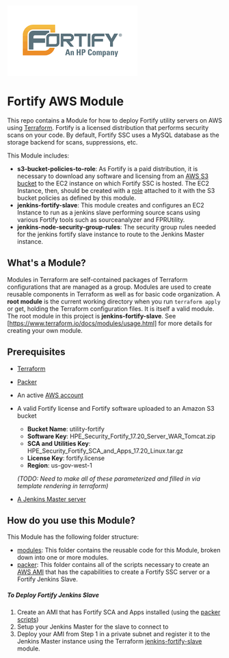 ![Fortify Logo](https://github.com/department-of-veterans-affairs/ascent-fortify-ami/blob/doc-revamp/fortify-logo.png)
# Fortify AWS Module

This repo contains a Module for how to deploy Fortify utility servers on AWS using [Terraform](https://www.terraform.io/). Fortify is a licensed distribution that performs security scans on your code. By default, Fortify SSC uses a MySQL database as the storage backend for scans, suppressions, etc.

This Module includes:
- **s3-bucket-policies-to-role**: As Fortify is a paid distribution, it is necessary to download any software and licensing from an [AWS S3 bucket](https://docs.aws.amazon.com/AmazonS3/latest/user-guide/create-configure-bucket.html) to the EC2 instance on which Fortify SSC is hosted. The EC2 Instance, then, should be created with a [role](https://docs.aws.amazon.com/IAM/latest/UserGuide/id_roles_create_for-service.html) attached to it with the S3 bucket policies as defined by this module.
- **jenkins-fortify-slave**: This module creates and configures an EC2 Instance to run as a jenkins slave performing source scans using various Fortify tools such as sourceanalyzer and FPRUtility.
- **jenkins-node-security-group-rules**: The security group rules needed for the jenkins fortify slave instance to route to the Jenkins Master instance.

## What's a Module?
Modules in Terraform are self-contained packages of Terraform configurations that are managed as a group. Modules are used to create reusable components in Terraform as well as for basic code organization. A **root module** is the current working directory when you run `terraform apply` or get, holding the Terraform configuration files. It is itself a valid module. The root module in this project is **jenkins-fortify-slave**. See [https://www.terraform.io/docs/modules/usage.html] for more details for creating your own module.

## Prerequisites
- [Terraform](https://www.terraform.io/intro/getting-started/install.html)
- [Packer](https://www.packer.io/docs/install/index.html)
- An active [AWS account](https://aws.amazon.com/premiumsupport/knowledge-center/create-and-activate-aws-account/)
- A valid Fortify license and Fortify software uploaded to an Amazon S3 bucket
  * **Bucket Name**: utility-fortify
  * **Software Key**: HPE_Security_Fortify_17.20_Server_WAR_Tomcat.zip
  * **SCA and Utilities Key**: HPE_Security_Fortify_SCA_and_Apps_17.20_Linux.tar.gz
  * **License Key**: fortify.license
  * **Region**: us-gov-west-1

  *(TODO: Need to make all of these parameterized and filled in via template rendering in terraform)*
- [A Jenkins Master server](https://jenkins.io/download/)


## How do you use this Module?
This Module has the following folder structure:
- [modules](https://github.com/department-of-veterans-affairs/ascent-fortify-ami/tree/master/modules): This folder contains the reusable code for this Module, broken down into one or more modules.
- [packer](https://github.com/department-of-veterans-affairs/ascent-fortify-ami/tree/master/packer): This folder contains all of the scripts necessary to create an [AWS AMI](https://docs.aws.amazon.com/AWSEC2/latest/UserGuide/AMIs.html) that has the capabilities to create a Fortify SSC server or a Fortify Jenkins Slave.


##### To Deploy Fortify Jenkins Slave
1. Create an AMI that has Fortify SCA and Apps installed (using the [packer scripts](https://github.com/department-of-veterans-affairs/ascent-fortify-ami/tree/master/packer))
2. Setup your Jenkins Master for the slave to connect to
3. Deploy your AMI from Step 1 in a private subnet and register it to the Jenkins Master instance using the Terraform [jenkins-fortify-slave](https://github.com/department-of-veterans-affairs/ascent-fortify-ami/tree/master/modules/jenkins-fortify-slave) module.

